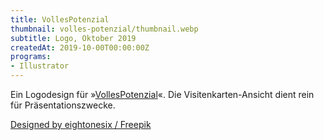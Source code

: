 ```yaml
---
title: VollesPotenzial
thumbnail: volles-potenzial/thumbnail.webp
subtitle: Logo, Oktober 2019
createdAt: 2019-10-00T00:00:00Z
programs:
- Illustrator
---
```


Ein Logodesign für »[VollesPotenzial](https://www.vollespotenzial.at/)«.
Die Visitenkarten-Ansicht dient rein für Präsentationszwecke.

<asset-image src="volles-potenzial/mockup.webp" alt="Visitenkarten-Ansicht"></asset-image>
[Designed by eightonesix / Freepik](http://www.freepik.com)
<p></p>
